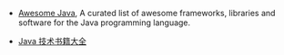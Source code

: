 - [Awesome Java](https://github.com/akullpp/awesome-java), A curated list of awesome frameworks, libraries and software for the Java programming language.

- [Java 技术书籍大全](https://github.com/sorenduan/awesome-java-books)

